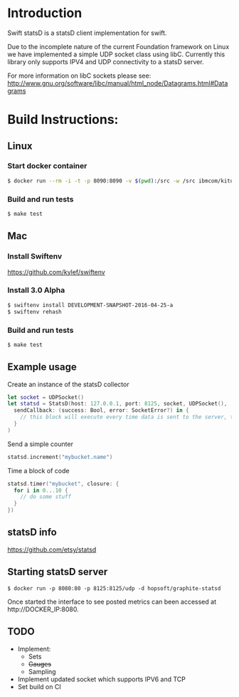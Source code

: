 # Introduction
Swift statsD is a statsD client implementation for swift.

Due to the incomplete nature of the current Foundation framework on Linux we have implemented a simple UDP socket class using libC.  Currently this library only supports IPV4 and UDP connectivity to a statsD server.  

For more information on libC sockets please see: http://www.gnu.org/software/libc/manual/html_node/Datagrams.html#Datagrams

# Build Instructions:
## Linux

### Start docker container
```bash
$ docker run --rm -i -t -p 8090:8090 -v $(pwd):/src -w /src ibmcom/kitura-ubuntu:latest /bin/bash  
```  

### Build and run tests
```bash
$ make test
```

## Mac
### Install Swiftenv
https://github.com/kylef/swiftenv

### Install 3.0 Alpha
```bash
$ swiftenv install DEVELOPMENT-SNAPSHOT-2016-04-25-a
$ swiftenv rehash
```

### Build and run tests
```bash
$ make test
```

## Example usage
Create an instance of the statsD collector
```swift
let socket = UDPSocket()
let statsd = StatsD(host: 127.0.0.1, port: 8125, socket, UDPSocket(),
  sendCallback: (success: Bool, error: SocketError?) in {
    // this block will execute every time data is sent to the server, this is an optional block.
  }
)
```

Send a simple counter
```swift
statsd.increment("mybucket.name")
```

Time a block of code
```swift
statsd.timer("mybucket", closure: {
  for i in 0...10 {
    // do some stuff
  }
})
```

## statsD info
https://github.com/etsy/statsd

## Starting statsD server
```
$ docker run -p 8080:80 -p 8125:8125/udp -d hopsoft/graphite-statsd
```
Once started the interface to see posted metrics can been accessed at http://DOCKER_IP:8080.

## TODO
- Implement:
  - Sets
  - ~~Gauges~~
  - Sampling
- Implement updated socket which supports IPV6 and TCP
- Set build on CI
